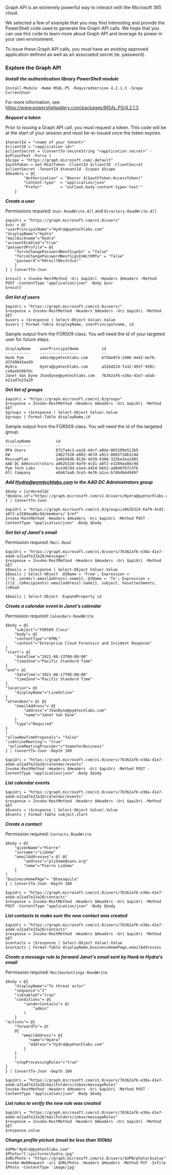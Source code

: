 Graph API is an extremely powerful way to interact with the Microsoft 365 cloud. 

We selected a few of example that you may find interesting and provide the PowerShell code used to generate the Graph API calls.
We hope that you can use this code to learn more about Graph API and leverage its power in your own environment.

To issue these Graph API calls, you must have an existing approved application defined as well as an associated secret (ie. password).


### Explore the Graph API


***Install the authentication library PowerShell module***

    Install-Module -Name MSAL.PS -RequiredVersion 4.2.1.3 -Scope CurrentUser
    
For more information, see https://www.powershellgallery.com/packages/MSAL.PS/4.2.1.3

***Request a token***  

Prior to issuing a Graph API call, you must request a token. This code will be at the start of your session and must be re-issued once the token expires.

    $tenantId = "<name of your tenant>"
    $clientID = "<application id>"
    $clientSecret = (ConvertTo-SecureString "<application secret>" -AsPlainText -Force )
    $Scope = "https://graph.microsoft.com/.default"
    $authToken = Get-MsalToken -ClientId $clientID -ClientSecret $clientSecret -TenantId $tenantId -Scopes $Scope
    $Headers = @{
            "Authorization" = "Bearer $($authToken.AccessToken)"
            "Content-type"  = "application/json"
		    "Prefer"        = "outlook.body-content-type='text'"
        }   

***Create a user***  

Permissions required: `User.ReadWrite.All` and `Directory.ReadWrite.All`

    $apiUri = "https://graph.microsoft.com/v1.0/users"
    $usr = @{
    "userPrincipalName"="Hydra@pymtechlabs.com"
    "displayName"="Hydra"
    "mailNickname"="Hydra"
    "accountEnabled"="true"
    "passwordProfile"= @{
        "forceChangePasswordNextSignIn" = "false"
        "forceChangePasswordNextSignInWithMfa" = "false"
        "password"="HdrwillNev3rdie!"
        }
    } | ConvertTo-Json
 
    $result = Invoke-RestMethod -Uri $apiUri -Headers $Headers -Method POST -ContentType "application/json" -Body $usr
	$result

***Get list of users***

    $apiUri = "https://graph.microsoft.com/v1.0/users/"
    $response = Invoke-RestMethod -Headers $Headers -Uri $apiUri -Method GET
    $users = ($response | Select-Object Value).Value 
    $users | Format-Table displayName, userPrincipalname, id

Sample output from the FOR509 class. You will need the id of your targeted user for future steps.

    displayName    userPrincipalName          id
    -----------    -----------------          --
    Hank Pym       admin@pymtechlabs.com      675be0f4-2486-4443-bef6-d37d9043ae99
    Hydra          Hydra@pymtechlabs.com      a32bd224-fa32-493f-9301-ca9aeb596fdc
    Janet Van Dyne JVanDyne@pymtechlabs.com   76362af6-e38a-41e7-adab-e21ad7e23a20

***Get list of groups***

    $apiUri = "https://graph.microsoft.com/v1.0/groups"
    $response = Invoke-RestMethod -Headers $Headers -Uri $apiUri -Method GET
    $groups = ($response | Select-Object Value).Value 
    $groups | Format-Table displayName,id

Sample output from the FOR509 class. You will need the id of the targeted group.

    displayName           id
    -----------           --
    MFA Users             0727a4c3-ea16-4dcf-a0da-083109e513b5
    EW                    24b27528-e062-467d-a911-8665f10b3c8d
    RescuePlan            2e6b56d6-0136-4d39-9308-322be3ea1801
    AAD DC Administrators a862b324-6af9-4cd1-a8f2-e3289aa8bc9d
    Pym Tech Labs         bce367dd-e1e4-4454-b652-ad846f67c5fb
    All Company           ebb67aa0-3ce5-4e76-a1ce-b74b4b64949f

***Add Hydra@pymtechlabs.com to the AAD DC Administrators group***

    $body = [ordered]@{
    "@odata.id"="https://graph.microsoft.com/v1.0/users/Hydra@pymtechlabs.com"
    } | ConvertTo-Json

    $apiUri = "https://graph.microsoft.com/v1.0/groups/a862b324-6af9-4cd1-a8f2-e3289aa8bc9d/members/`$ref"
	Invoke-RestMethod -Headers $Headers -Uri $apiUri -Method POST -ContentType "application/json" -Body $body

***Get list of Janet's email***  

Permission required: `Mail.Read`

    $apiUri = "https://graph.microsoft.com/v1.0/users/76362af6-e38a-41e7-adab-e21ad7e23a20/messages"
    $response = Invoke-RestMethod -Headers $Headers -Uri $apiUri -Method GET
    $Emails = ($response | Select-Object Value).Value
    $Emails | Select-Object  @{Name = 'From'; Expression = {(($_.sender).emailaddress).name}}, @{Name = 'To'; Expression = {(($_.toRecipients).emailaddress).name}}, subject, hasattachments, isRead

    $Emails | Select-Object -ExpandProperty id

***Create a calendar event in Janet's calendar***  

Permission required: `Calendars.ReadWrite`

    $body = @{
        "subject"="FOR509 Class"
        "body"= @{
        "contentType"="HTML"
        "content"="Enterprise Cloud Forensics and Incident Response"
    }
    "start"= @{
        "dateTime"="2021-08-13T08:00:00"
        "timeZone"="Pacific Standard Time"
    }
    "end"= @{
        "dateTime"="2021-08-17T08:00:00"
        "timeZone"="Pacific Standard Time"
    }
    "location"= @{
        "displayName"="LiveOnline"
    }
    "attendees"= @( @{
        "emailAddress"= @{
	        "address"="JVanDyne@pymtechlabs.com"
		    "name"="Janet Van Dyne"
		}
        "type"="Required"
    }
    )
    "allowNewTimeProposals"= "false"
    "isOnlineMeeting"= "true"
     "onlineMeetingProvider"="teamsForBusiness"
    } | ConvertTo-Json -Depth 100

    $apiUri = "https://graph.microsoft.com/v1.0/users/76362af6-e38a-41e7-adab-e21ad7e23a20/calendar/events"
    Invoke-RestMethod -Headers $Headers -Uri $apiUri -Method POST -ContentType "application/json" -Body $body

***List calendar events***

    $apiUri = "https://graph.microsoft.com/v1.0/users/76362af6-e38a-41e7-adab-e21ad7e23a20/calendar/events"
    $response = Invoke-RestMethod -Headers $Headers -Uri $apiUri -Method GET
    $Events = ($response | Select-Object Value).Value 
    $Events | Format-Table subject,start    

***Create a contact***  

Permission required: `Contacts.ReadWrite`

    $body = @{
        "givenName"="Pierre"
	    "surname"="Lidome"
        "emailAddresses"= @( @{
            "address"="plidome@sans.org"
	        "name"="Pierre Lidome"
        }   
    )
    "businessHomePAge"= "@texaquila"
    } | ConvertTo-Json -Depth 100

    $apiUri = "https://graph.microsoft.com/v1.0/users/76362af6-e38a-41e7-adab-e21ad7e23a20/contacts"
	$response = Invoke-RestMethod -Headers $Headers -Uri $apiUri -Method POST -ContentType "application/json" -Body $body

***List contacts to make sure the new contact was created***
 
    $apiUri = "https://graph.microsoft.com/v1.0/users/76362af6-e38a-41e7-adab-e21ad7e23a20/contacts"
    $response = Invoke-RestMethod -Headers $Headers -Uri $apiUri -Method GET
    $contacts = ($response | Select-Object Value).Value 
    $contacts | Format-Table displayName,businessHomePage,emailAddresses

***Create a message rule to forward Janet's email sent by Hank to Hydra's email***  

Permission required: `MailboxSettings.ReadWrite`

    $body = @{
        "displayName"="To threat actor"
	    "sequence"="2"
	    "isEnabled"="true"
	    "conditions"= @{
	        "senderContains"= @(
	            "admin"
		    )
	    }
	"actions"= @{
	    "forwardTo"= @(
	    @{
	       "emailAddress"= @{
		      "name"="Hydra"
			  "address"="hydra@pymtechlabs.com"
			}
		}
		)
	    "stopProcessingRules"="true"
	}
    } | ConvertTo-Json -Depth 100

    $apiUri = "https://graph.microsoft.com/v1.0/users/76362af6-e38a-41e7-adab-e21ad7e23a20/mailFolders/inbox/messageRules"
    Invoke-RestMethod -Headers $Headers -Uri $apiUri -Method POST -ContentType "application/json" -Body $body

***List rules to verify the new rule was created***

    $apiUri = "https://graph.microsoft.com/v1.0/users/76362af6-e38a-41e7-adab-e21ad7e23a20/mailFolders/inbox/messageRules"
    $response = Invoke-RestMethod -Headers $Headers -Uri $apiUri -Method GET
    $response.value

***Change profile picture (must be less than 100kb)***  

    $UPN="Hydra@pymtechlabs.com"
    $Photo="C:\pictures\hydra.jpg"
    $URLPhoto = "https://graph.microsoft.com/v1.0/users/$UPN/photo/$value" 
    Invoke-WebRequest -uri $URLPhoto -Headers $Headers -Method PUT -Infile $Photo -ContentType 'image/jpg'
